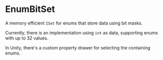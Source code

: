 # EnumBitSet
A memory efficient `ISet` for enums that store data using bit masks.

Currently, there is an implementation using `int` as data, supporting enums
with up to 32 values.

In Unity, there's a custom property drawer for selecting the containing enums.